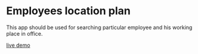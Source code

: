 # Employees location plan

This app should be used for searching particular employee and his working place in office.

[live demo](http://office-plan.herokuapp.com/)
